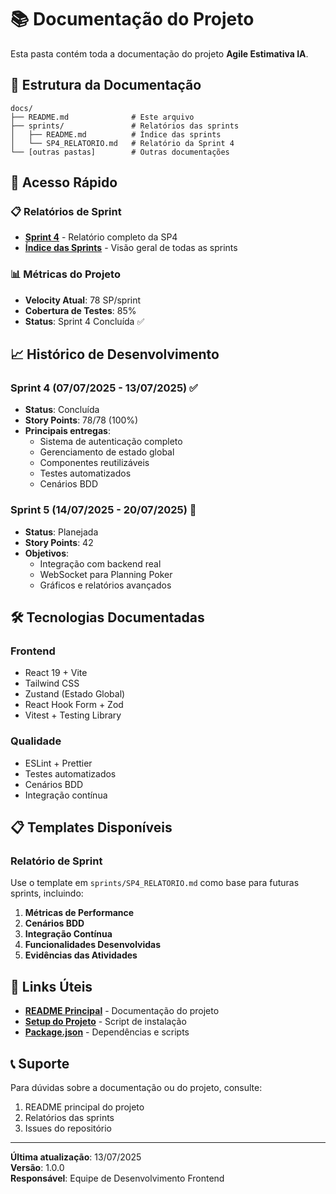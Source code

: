 # 📚 Documentação do Projeto

Esta pasta contém toda a documentação do projeto **Agile Estimativa IA**.

## 📁 Estrutura da Documentação

```
docs/
├── README.md              # Este arquivo
├── sprints/               # Relatórios das sprints
│   ├── README.md          # Índice das sprints
│   └── SP4_RELATORIO.md   # Relatório da Sprint 4
└── [outras pastas]        # Outras documentações
```

## 🚀 Acesso Rápido

### 📋 Relatórios de Sprint
- **[Sprint 4](./sprints/SP4_RELATORIO.md)** - Relatório completo da SP4
- **[Índice das Sprints](./sprints/README.md)** - Visão geral de todas as sprints

### 📊 Métricas do Projeto
- **Velocity Atual**: 78 SP/sprint
- **Cobertura de Testes**: 85%
- **Status**: Sprint 4 Concluída ✅

## 📈 Histórico de Desenvolvimento

### Sprint 4 (07/07/2025 - 13/07/2025) ✅
- **Status**: Concluída
- **Story Points**: 78/78 (100%)
- **Principais entregas**:
  - Sistema de autenticação completo
  - Gerenciamento de estado global
  - Componentes reutilizáveis
  - Testes automatizados
  - Cenários BDD

### Sprint 5 (14/07/2025 - 20/07/2025) 🔄
- **Status**: Planejada
- **Story Points**: 42
- **Objetivos**:
  - Integração com backend real
  - WebSocket para Planning Poker
  - Gráficos e relatórios avançados

## 🛠️ Tecnologias Documentadas

### Frontend
- React 19 + Vite
- Tailwind CSS
- Zustand (Estado Global)
- React Hook Form + Zod
- Vitest + Testing Library

### Qualidade
- ESLint + Prettier
- Testes automatizados
- Cenários BDD
- Integração contínua

## 📋 Templates Disponíveis

### Relatório de Sprint
Use o template em `sprints/SP4_RELATORIO.md` como base para futuras sprints, incluindo:

1. **Métricas de Performance**
2. **Cenários BDD**
3. **Integração Contínua**
4. **Funcionalidades Desenvolvidas**
5. **Evidências das Atividades**

## 🔗 Links Úteis

- **[README Principal](../README.md)** - Documentação do projeto
- **[Setup do Projeto](../setup.sh)** - Script de instalação
- **[Package.json](../package.json)** - Dependências e scripts

## 📞 Suporte

Para dúvidas sobre a documentação ou do projeto, consulte:
1. README principal do projeto
2. Relatórios das sprints
3. Issues do repositório

---

**Última atualização**: 13/07/2025  
**Versão**: 1.0.0  
**Responsável**: Equipe de Desenvolvimento Frontend 